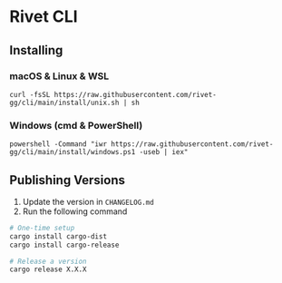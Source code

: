# Rivet CLI

## Installing

### macOS & Linux & WSL

```
curl -fsSL https://raw.githubusercontent.com/rivet-gg/cli/main/install/unix.sh | sh
```

### Windows (cmd & PowerShell)

```
powershell -Command "iwr https://raw.githubusercontent.com/rivet-gg/cli/main/install/windows.ps1 -useb | iex"
```

## Publishing Versions


1. Update the version in `CHANGELOG.md`
2. Run the following command

```bash
# One-time setup
cargo install cargo-dist
cargo install cargo-release

# Release a version
cargo release X.X.X
```

